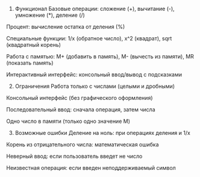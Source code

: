 1. Функционал
   Базовые операции: сложение (+), вычитание (-), умножение (*), деление (/)

Процент: вычисление остатка от деления (%)

Специальные функции: 1/x (обратное число), x^2 (квадрат), sqrt (квадратный корень)

Работа с памятью: M+ (добавить в память), M- (вычесть из памяти), MR (показать память)

Интерактивный интерфейс: консольный ввод/вывод с подсказками

2. Ограничения
   Работа только с числами (целыми и дробными)

Консольный интерфейс (без графического оформления)

Последовательный ввод: сначала операция, затем числа

Одно число в памяти (только одно значение M)

3. Возможные ошибки
   Деление на ноль: при операциях деления и 1/x

Корень из отрицательного числа: математическая ошибка

Неверный ввод: если пользователь введет не число

Неизвестная операция: если введен неподдерживаемый символ
